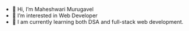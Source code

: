 - 👋 Hi, I’m Maheshwari Murugavel
- 👀 I’m interested in Web Developer
- 🌱 I am currently learning both DSA and full-stack web development. 
